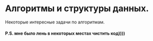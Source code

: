 # Алгоритмы и структуры данных.
Некоторые интересные задачи по алгоритмам. 
#### P.S. мне было лень в некоторых местах чистить код))))
